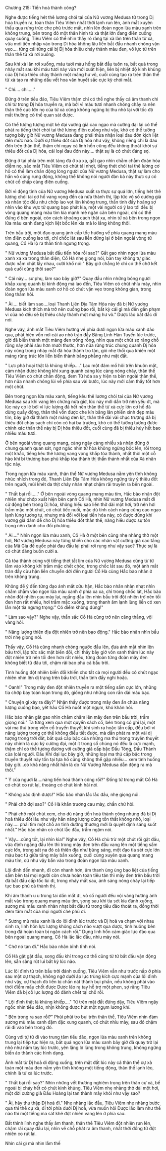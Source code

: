 




Chương 215: Tiến hoá thành công?


Nghe được tiếng hét thê lương chói tai của Nữ vương Medusa từ trong Dị hỏa truyền ra, toàn thân Tiêu Viêm nhất thời lạnh run lên, ánh mắt xuyên thấu qua rừng trúc che phủ trước mắt, nhìn lên đoàn ngọn lửa màu xanh trên không trung, bên trong đó một thân hình tử xà thật lớn đang điên cuồng quay cuồng, Tiêu Viêm có thể nhìn thấy rõ ràng tại xà lân trên thân tử xà, vừa mới tiến nhập vào trong Dị hỏa không lâu liền bắt đầu nhanh chóng vặn vẹo.... từng cái từng cái bị Dị hỏa thiêu cháy thành màu đen, vô lực từ trên thân thể tử xà rơi xuống.

Sau khi xà lân rơi xuống, máu tươi màu hồng bắt đầu tuôn ra, bất quá trong nháy mắt sau khi máu tươi này vừa mới xuất hiện, liền bị nhiệt độ kinh khủng của Dị hỏa thiêu cháy thành một mảng hư vô, cuối cùng tạo ra trên thân thể tử xà tạo ra những dấu vết hoa văn huyết sắc cực kỳ chói mắt.

" Chi.... chi....."

Đứng ở trên tiểu đảo, Tiêu Viêm thậm chí có thể nghe thấy cả âm thanh chi chi từ trong Dị hỏa truyền ra, mà bởi vì máu tươi nhanh chóng chảy ra nên thân thể cực lớn nọ của tử xà cũng không ngừng bị thu nhỏ lại với tốc độ mắt thường có thể quan sát được.

Có thể tưởng tượng một kẻ đại vương giả cao ngạo mà cường đại lại có thể phát ra tiếng thét chói tai thê lương điên cuồng như vậy, khó có thể tưởng tượng bây giờ Nữ vương Medusa đang phải thừa nhận loại đau đớn kịch liệt đến mức nào. Dưới sự thiêu đốt của Dị hỏa như vậy, không riêng chỉ là đau đớn trên thân thể, thậm chí ngay cả linh hồn cũng đều không thoát khỏi sự thiêu đốt của Dị hỏa, cái loại đau đớn này.... thật sự là có chút đáng sợ.

Đứng ở tại phía trên một tảng đá ở xa xa, gắt gao nhìn chằm chằm đoàn hỏa diễm nọ, sắc mắt Tiêu Viêm có chút tái nhợt, tiếng thét chói tai thê lương cơ hồ có thể làm chấn động lòng người của Nữ vương Medusa, thật sự làm cho hắn vô cùng rung động, không thể không nói người đàn bà này thực sự có chút cố chấp cùng điên cuồng.

Bởi vì động tĩnh của Nữ vương Medusa xuất ra thực sự quá lớn, tiếng hét thê lương chói tai cơ hồ vang vọng đến cả nửa thành thị, lập tức vô số cường giả xà nhân tộc đều như chớp lao vọt lên không trung, thần tình đầy hoảng sợ nhìn vào khu vực tử quang bạo phát kia, một vài người có ý lao tới đều bị vòng quang mang màu tím kia mạnh mẽ ngăn cản bên ngoài, chỉ có thể đứng ở bên ngoài, còn cách khoảng cách thật xa, nhìn tử xà bên trong ngọn lửa màu xanh đang kịch liệt bốc lên kia mà lo lắng không thôi.

Trên bầu trời, một đạo quang ảnh cấp tốc hướng về phía quang mang màu tím điên cuồng lao tới, chỉ chốc lát sau liền dừng lại ở bên ngoài vòng tử quang, Cổ Hà lộ ra thần tình ngưng trọng.

" Nữ vương Medusa bắt đầu tiến hóa rồi sao?" Gắt gao nhìn ngọn lửa màu xanh xa xa trong thần điện, Cổ Hà nhẹ giọng nói, bàn tay không tự giác được nắm chặt lấy nhau, cười khổ nói:" Bây giờ chẳng lẽ chỉ có thể chờ kết quả cuối cùng thôi sao?"

" Cái này... sư phụ, làm sao bây giờ?" Quay đầu nhìn những bóng người khắp xung quanh bị kinh động mà lao đến, Tiêu Viêm có chút nhíu mày, nhìn đoàn ngọn lửa màu xanh cơ hồ có chút vặn vẹo trong không gian, trong lòng thầm hỏi.

" Ài.... biết làm sao....loại Thanh Liên Địa Tâm Hỏa này đã bị Nữ vương Medusa kích thích mà trở nên cuồng bạo rồi, bất kỳ cái gì mà đến gần phạm vi của nó đều sẽ bị thiêu cháy thành một mảng hư vô." Dược lão bất đắc dĩ nói.

Nghe vậy, ánh mắt Tiêu Viêm hướng về phía dưới ngọn lửa màu xanh đảo qua, phát hiện vốn nơi cái ao nhỏ tràn đầy Băng Linh Hàn Tuyền lúc trước, giờ đã biến thành một mảng đen trống rỗng, nhìn qua một chút sợ rằng chỗ rỗng này phải sâu hơn mười thước, hơn nữa rừng trúc chung quanh Dị hỏa này cũng trong nháy mắt đã hóa thành tro tàn, gió nhẹ thổi qua khiến một mảng rừng trúc lớn liền biến thành bằng phẳng như mặt đất.

" Lực phá hoại thật là khủng khiếp...." Lau một đám mồ hôi trên khuôn mặt, cảm nhận được không khí xung quanh càng lúc càng nóng cháy, thân thể Tiêu Viêm có chút chấn động, đem Tử hỏa sa y hiện ra bên ngoài thân thể, hơn nữa nhanh chóng lùi về phía sau vài bước, lúc này mới cảm thấy tốt hơn một chút.

Bên trong ngọn lửa màu xanh, tiếng kêu thê lương chói tai của Nữ vương Medusa sau khi vang lên chừng nửa giờ, lúc này mới dần trở nên yếu ớt, mà lúc này có lẽ bởi vì lực lượng đã hết nên thân thể tử xà cực lớn cơ hồ đã dừng quẫy động, thân thể vốn được che kín bằng lân phiến xinh đẹp màu tím, bây giờ đã thành một mảng đen kịt, thân thể dài vài chục trượng đã bị thiêu đốt cháy sạch chỉ còn có hai ba trượng, khó có thể tưởng tượng được chính xác thân thể này bị Dị hỏa thiêu đốt, cuối cùng đã bị thiêu hủy hết bao nhiêu máu tươi.

Ở bên ngoài vòng quang mang, càng ngày càng nhiều xà nhân đứng ở chung quanh quan sát, ngơ ngác nhìn tử hỏa không ngừng bốc lên, rồi trong một khắc, tiếng kêu thê lương vang vọng khắp tòa thành, nhất thời một cỗ hào khí bi thương bao phủ khắp tòa thành thị thần thánh nhất của Xà nhân tộc này.

Trong ngọn lửa màu xanh, thân thể Nữ vương Medusa nằm yên tĩnh không nhúc nhích trong đó, Thanh Liên Địa Tâm Hỏa không ngừng tùy ý thiêu đốt trên người, mùi khét da thịt cháy nhàn nhạt chậm rãi truyền ra bên ngoài.

" Thất bại rồi....." Ở bên ngoài vòng quang mang màu tím, Hắc bào nhân đột nhiên như chớp xuất hiện bên cạnh Cổ Hà, nhìn Nữ vương Medusa mất đi cử động bên trong Dị hỏa, không hiểu sao liền thở dài một hơi, trở nên hơi trầm mặc một chút, có chút tiếc nuối, mặc dù tính cách nàng cũng cao ngạo lạnh lùng tương tự, nhưng mà đối với loại tiến hóa này, có được dũng khí vương giả dám để cho Dị hỏa thiêu đốt thân thể, nàng hiểu được sự tôn trọng nên dành cho đối phương.

" Ai...." Nhìn ngọn lửa màu xanh, Cổ Hà ở một bên cũng nhẹ nhàng thở một hơi, Nữ vương Medusa này từng khiến cho các nhân vật cường giả cao tầng của Mã Gia đế quốc phải đau đầu lại phải rơi rụng như vậy sao? Thực sự là có chút đáng buồn cười a.

Cả tòa thành cùng với tiếng thét tắt lịm của Nữ vương Medusa cũng từ từ lâm vào không khí trầm mặc chết chóc, trong chốc lát sau đó, một ánh mắt tràn đầy cừu hận liền chuyển dời đến người Cổ Hà cùng Hắc bào nhân ở trên không trung.

Không để ý đến từng đạo ánh mắt cừu hận, Hắc bào nhân nhàn nhạt nhìn chằm chằm vào ngọn lửa màu xanh ở phía xa xa, chỉ trong chốc lát, Hắc bào nhân đột nhiên cau mày lại, ngẩng đầu lên nhìn bầu trời đột nhiên trở nên tối đen hơn rất nhiều, hơi trầm mặc xuống, trong thanh âm lạnh lùng liền có xen lẫn một tia ngưng trọng:" Có điểm không đúng!"

" Làm sao vậy?" Nghe vậy, thần sắc Cổ Hà cũng trở nên căng thẳng, vội vàng hỏi.

" Năng lượng thiên địa đột nhiên trở nên bạo động." Hắc bào nhân nhìn bầu trời nhẹ giọng nói.

Thấy vậy, Cổ Hà cũng nhanh chóng ngước đầu lên, đưa ánh mắt nhìn lên bầu trời, lập tức sắc mặt biến đổi, chỉ thấy bầy giờ vốn xanh thẫm lúc này đột nhiên trở nên tối đen hơn rất nhiều, từng đoàn từng đoàn mây đen không biết từ đâu tới, chậm rãi bao phủ cả bầu trời.

Tình huống đột nhiên biến đổi khiến cho tất cả mọi người đều có chút ngạc nhiên nhìn lên dị trạng trên bầu trời, thần tình đầy nghi hoặc.

" Oanh!" Trong mây đen đột nhiên truyền ra một tiếng sấm cực lớn, những tia chớp bay toán loạn trong đó, giống như những con rắn dài màu bạc.

" Chuyện gì xảy ra đây?" Nhận thấy được trong mây đen ẩn chứa năng lượng cuồng bạo, yết hầu Cổ Hà nuốt một ngụm, khó khăn hỏi.

Hắc bào nhân gắt gao nhìn chằm chằm lên mây đen trên bầu trời, trầm giọng nói:" Ta từng xem qua một quyển sách cổ, bên trong có ghi lại, một vài ma thú trong viễn cổ truyền thuyết khi sinh ra hoặc tấn cấp, đều bởi vì năng lượng trong cơ thể không điều tiết được, mà dẫn phát ra một vài dị tượng trong trời đất, bất quá cấp bậc của những ma thú trong truyền thuyết này chính là cực kỳ cường đại, một ít trong số chúng nó đều là cực mạnh, thậm chí có thể tương đương với cường giả cấp bậc Đấu Tông, Đấu Thánh của loài người. Đấu Khí đại lục bây giờ, những loại ma thú cấp bậc trong truyền thuyết này tồn tại tựa hồ cũng không thể gặp nhiều... xem tình huống bây giờ...có khả năng nhất hẳn là do Nữ Vương Medusa dẫn động ra mà thôi."

" Ý của ngươi là....nàng tiến hoá thành công rồi?" Đồng tử trong mắt Cổ Hà có chút co rút lại, thoáng có chút kinh hãi nói.

" Không xác định được!" Hắc bào nhân lắc lắc đầu, nhẹ giọng nói.

" Phải chờ đợi sao?" Cổ Hà khẩn trương cau mày, chần chừ hỏi.

" Phải chờ một chút xem, cho dù nàng tiến hoá thành công nhưng đã bị Dị hoả thiêu đốt lâu như vậy hẳn năng lượng cũng tổn thất không nhỏ, loại này..... phải tìm một chỗ an tĩnh dưỡng thương mới là quyết định sáng suốt nhất." Hắc bào nhân có chút lắc đầu, trầm ngâm nói.

" Vậy....cũng tốt, lại nhìn kìa!" Nghe vậy, Cổ Hà chù trừ một chút rồi gật đầu, vừa định ngẩng đầu lên thì trong mây đen trên đầu vang lên một tiếng sấm cực lớn, trong sát na đó cả thiên địa như bừng sáng, một đạo tia sét cực lớn màu bạc từ giữa tầng mây bắn xuống, cuối cùng xuyên qua quang mang màu tím, cứ như vậy bắn vào trong đoàn ngọn lửa màu xanh.

Lôi đình đến nhanh, đi còn nhanh hơn, âm thanh ùng ùng bạo liệt của tiếng sấm bên tai mọi người còn chưa hoàn toàn tiêu tán thì mây đen trên bầu trời đã bắt đầu cấp tốc lùi đi, trong nháy mắt sau, ánh sáng nóng cháy lại tiếp tục bao phủ cả thành thị.

Khi âm thanh u u trong tai dần mất đi, vô số người đều vội vàng hướng ánh mắt vào trong quang mang màu tím, song sau khi tia sét kia đánh xuống, sương mù màu xanh nhàn nhạt bắt đầu từ trong tiểu đảo thoát ra, đồng thời đem tầm mắt của mọi người che phủ đi.

" Sương mù màu xanh là do lôi đình lúc trước và Dị hoả va chạm với nhau sinh ra, linh hồn lực lượng không cách nào vượt qua được, tình huống bên trong đã hoàn toàn bị ngăn cách rồi." Dụng linh hồn cảm giác lực đảo qua bên ngoài quang mang, Cổ Hà lắc lắc đầu, nhíu mày nói.

" Chờ nó tan đi." Hắc bào nhân bĩnh tĩnh nói.

Cổ Hà gật gật đầu, song đấu khí trong cơ thể cũng từ từ bắt đầu vận động lên, sẵn sàng rút lui bất kỳ lúc nào.

Lúc lôi đình từ trên bầu trời đánh xuống, Tiêu Viêm vẫn như trước nấp ở phía sau một cự thạch, không ngờ dưới áp lực trùng kích cực mạnh của lôi đình như vậy, cự thạch đó liền bị chấn nát thành bụi phấn, nếu không phải vào thời điểm mấu chốt được Dược lão ra tay hỗ trợ một phen, sợ rằng Tiêu Viêm đã bị cỗ lực lượng đó đánh chết tại chỗ rồi.

" Lôi đình thật là khủng khiếp...." Từ trên mặt đất đứng dậy, Tiêu Viêm ngây ngốc nhìn tiểu đảo, nhịn không được hút một ngụm lương khí.

" Bên trong ra sao rồi?" Phủi phủi tro bụi trên thân thể, Tiêu Viêm nhìn đám sương mù màu xanh đậm đặc xung quanh, có chút nhíu mày, sau đó chậm rãi đi vào bên trong đó.

Cùng với từ từ đi vào trung tâm tiểu đảo, ngọn lửa màu xanh trên không trung lại tiếp tục hiện ra, bất quá ngọn lửa màu xanh bây giờ đã quay trở lại nhỏ như nắm tay lúc trước, yên lặng lơ lửng trong không trung, không ngừng biến ảo thành các hình dạng.

Ánh mắt từ Dị hoả di động xuống, trên mặt đất lúc này cả thân thể cự xà toàn một màu đen nằm yên tĩnh không một tiếng động, thân thể lạnh lẽo, chính là tử xà lúc trước.

" Thất bại rồi sao?" Nhìn những vết thương nghiêm trọng trên thân cự xà, bề ngoài bị cháy hết có chút kinh khủng, Tiêu Viêm nhẹ nhàng thở dài một hơi, một đời cường giả Đấu Hoàng lại tan thành mây khói như vậy sao?

" Ài, hãy thu thập Dị hoả đi." Nhẹ nhàng lắc đầu, Tiêu Viêm nhẹ nhàng bước qua thi thể cự xà, đi tới phía dưới Dị hoả, vừa muốn hỏi Dược lão làm như thế nào thì một tiếng ma sát khẽ đột nhiên vang lên ở phía sau.

Bất thình lình nghe thấy âm thanh, thân thể Tiêu Viêm đột nhiên run lên, chậm rãi quay đầu lại, nhìn về chỗ phát ra âm thanh, nhất thời đồng tử đột nhiên co rút lại.

Nhìn cái gì mà nhìn lắm thế





